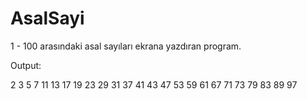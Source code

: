 # AsalSayi
1 - 100 arasındaki asal sayıları ekrana yazdıran program.

Output: 

2 3 5 7 11 13 17 19 23 29 31 37 41 43 47 53 59 61 67 71 73 79 83 89 97 
